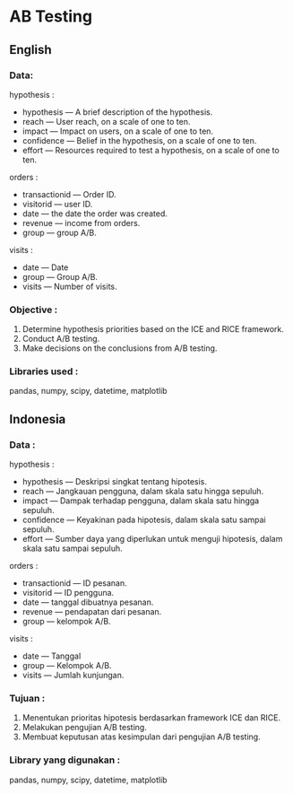 # AB Testing

## English

### Data:

hypothesis :

- hypothesis — A brief description of the hypothesis.
- reach — User reach, on a scale of one to ten.
- impact — Impact on users, on a scale of one to ten.
- confidence — Belief in the hypothesis, on a scale of one to ten.
- effort — Resources required to test a hypothesis, on a scale of one to ten.

orders :

- transactionid — Order ID.
- visitorid — user ID.
- date — the date the order was created.
- revenue — income from orders.
- group — group A/B.

visits :

- date — Date
- group — Group A/B.
- visits — Number of visits.

### Objective :

1. Determine hypothesis priorities based on the ICE and RICE framework.
2. Conduct A/B testing.
3. Make decisions on the conclusions from A/B testing.

### Libraries used :
pandas, numpy, scipy, datetime, matplotlib

## Indonesia

### Data :

hypothesis :

- hypothesis — Deskripsi singkat tentang hipotesis.
- reach — Jangkauan pengguna, dalam skala satu hingga sepuluh.
- impact — Dampak terhadap pengguna, dalam skala satu hingga sepuluh.
- confidence — Keyakinan pada hipotesis, dalam skala satu sampai sepuluh.
- effort — Sumber daya yang diperlukan untuk menguji hipotesis, dalam skala satu sampai sepuluh.

orders :

- transactionid — ID pesanan.
- visitorid — ID pengguna.
- date — tanggal dibuatnya pesanan.
- revenue — pendapatan dari pesanan.
- group — kelompok A/B.

visits :

- date — Tanggal
- group — Kelompok A/B.
- visits — Jumlah kunjungan.

### Tujuan :

1. Menentukan prioritas hipotesis berdasarkan framework ICE dan RICE.
2. Melakukan pengujian A/B testing.
3. Membuat keputusan atas kesimpulan dari pengujian A/B testing.

### Library yang digunakan :
pandas, numpy, scipy, datetime, matplotlib

